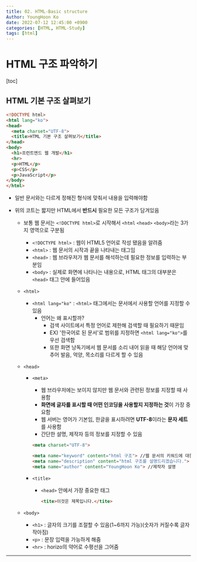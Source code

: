 ```yaml
---
title: 02. HTML-Basic structure
Author: YoungHoon Ko
date: 2022-07-12 12:45:00 +0900
categories: [HTML, HTML-Study]
tags: [html]
---
```


# HTML 구조 파악하기

[toc]

## HTML 기본 구조 살펴보기

~~~html
<!DOCTYPE html>
<html lang="ko">
<head>
  <meta charset="UTF-8">
  <title>HTML 기본 구조 살펴보기</title>
</head>
<body>
  <h1>프런트엔드 웹 개발</h1>
  <hr>
  <p>HTML</p>
  <p>CSS</p>
  <p>JavaScript</p>
</body>
</html>
~~~

- 일반 문서와는 다르게 정해진 형식에 맞춰서 내용을 입력해야함

- 위의 코트는 짧지만 HTML에서 **반드시** 필요한 모든 구조가 담겨있음

  - 보통 웹 문서는 `<!DOCTYPE html>`로 시작해서 `<html` `<head>` `<body>`라는 3가지 영역으로 구분됨
    - `<!DOCTYPE html>` : 웹이 HTML5 언어로 작성 됐음을 알려줌
    - `<html>`  : 웹 문서의 시작과 끝을 나타내는 태그임
    - `<head>`  : 웹 브라우저가 웹 문서를 해석하는데 필요한 정보를 입력하는 부분임
    - `<body>` : 실제로 화면에 나타나는 내용으로, HTML 태그의 대부분은 `<head>` 태그 안에 들어있음
  - `<html>` 
    - `<html lang="ko"` : `<html>` 태그에서는 문서에서 사용할 언어를 지정할 수 있음
      - 언어는 왜 표시할까?
        - 검색 사이트에서 특정 언어로 제한해 검색할 때 필요하기 때문임
        - EX) '한국어로 된 문서'로 범위를 지정하면 `<html lang="ko">`를  우선 검색함
        - 또한 화면 낭독기에서 웹 문서를 소리 내어 읽을 때 해당 언어에 맞추어 발음, 억양, 목소리를 다르게 할 수 있음

  - `<head>` 

    - `<meta>` 

      - 웹 브라우저에는 보이지 않지만 웹 문서와 관련된 정보를 지정할 때 사용함
      - **화면에 글자를 표시할 때 어떤 인코딩을 사용할지 지정하는 것**이  가장 중요함
      - 웹 서버는 영어가 기본임, 한글을 표시하려면 **UTF-8**이라는 **문자 세트**를 사용함
      - 간단한 설명, 제작자 등의 정보를 지정할 수 있음

      ~~~html
      <meta charset="UTF-8">
      
      <meta name="keyword" content="html 구조"> //웹 문서의 키워드에 대한 설명
      <meta name="description" content="html 구조를 설명드리겠습니다."> // 웹 문서 설명 
      <meta name="author" content="YoungHoon Ko"> //제작자 설명
      ~~~

      

    - `<title>`

      - `<head>` 안에서 가장 중요한 태그

        ~~~html
        <tite>이것은 제목입니다.</tite>
        ~~~

  - `<body>` 

    - `<h1>` : 글자의 크기를 조절할 수 있음(1~6까지 가능)(숫자가 커질수록 글자 작아짐)
    - `<p>` : 문장 입력을 가능하게 해줌
    - `<hr>` : horizo의 약어로 수평선을 그어줌

<hr />

